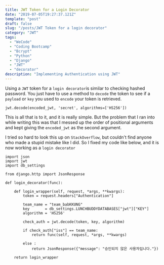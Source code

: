 ```yaml
---
title: JWT Token for a Login Decorator
date: "2019-07-05T19:27:37.121Z"
template: "post"
draft: false
slug: "/posts/JWT Token for a login decorator"
category: "JWT"
tags:
  - "WeCode"
  - "Coding Bootcamp"
  - "Bcrypt"
  - "Python"
  - "Django"
  - "JWT"
  - "decorator"
description: "Implementing Authentication using JWT"
---
```


Using a `JWT` token for a `login decorator`is similar to checking hashed password. You just have to use a method to `decode` the token to see if a `payload` or `key` you used to `encode` your token is retrieved.

`jwt.decode(encoded_jwt, 'secret', algorithms=['HS256'])`

This is all that is to it, and it is really simple.
But the problem that I ran into while writing this was that I messed up the order of positional arguments and kept giving the `encoded_jwt` as the second argument.

I tried so hard to look this up on `StackOverflow`, but couldn't find anyone who made a stupid mistake like I did. So I fixed my code like below, and it is now working as a `login decorator`

```
import json
import jwt
import db_settings

from django.http import JsonResponse

def login_decorator(func):

    def login_wrapper(self, request, *args, **kwargs):
        token = request.headers["Authentication"]

        team_name = "team_babKKUNG"
        key       = db_settings.LUNCHBUDDYDATABASES["jwt"]["KEY"]
        algorithm = 'HS256'

        check_auth = jwt.decode(token, key, algorithm)

        if check_auth["iss"] == team_name:
            return func(self, request, *args, **kwargs)

        else :
            return JsonResponse({"message": "승인되지 않은 사용자입니다."})

    return login_wrapper
```
